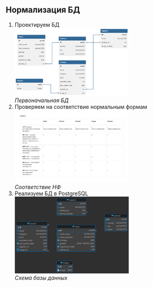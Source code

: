 ## Нормализация БД
1. Проектируем БД 
<br><img src="screenshots/db.png" width="300" alt="db">
<br>*Первоначальная БД*
2. Проверяем на соответствие нормальным формам
<br><img src="screenshots/normalization.png" width="300" alt="normalization">
<br>*Соответствие НФ*
3. Реализуем БД в PostgreSQL
<br><img src="screenshots/DBpostgresql.png" width="300" alt="DBpostgresql">
<br>*Схема базы данных*
